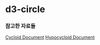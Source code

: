 # d3-circle

### 참고한 자료들
[Cycloid Document](https://librewiki.net/wiki/%EC%82%AC%EC%9D%B4%ED%81%B4%EB%A1%9C%EC%9D%B4%EB%93%9C)
[Hypocycloid Document](https://academo.org/demos/hypocycloid/)